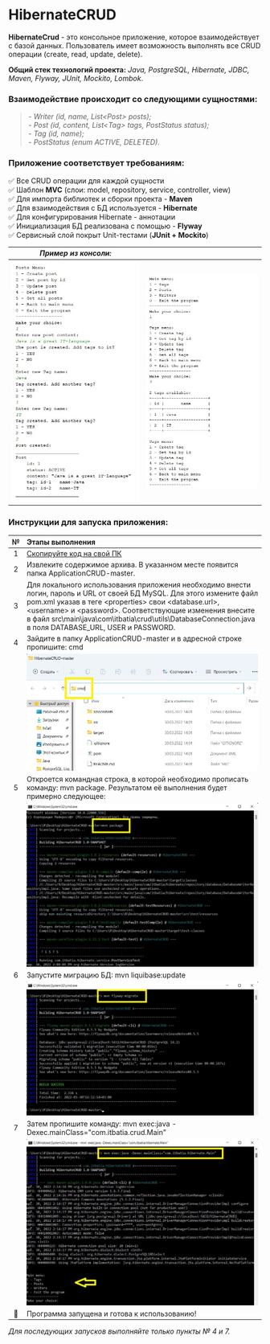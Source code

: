 # HibernateCRUD

**HibernateCrud** - это консольное приложение, которое взаимодействует с базой данных. Пользователь имеет возможность выполнять все CRUD операции (create, read, update, delete).   

**Общий стек технологий проекта:** _Java, PostgreSQL, Hibernate, JDBC, Maven, Flyway, JUnit, Mockito, Lombok_.

### Взаимодействие происходит со следующими сущностями:  
>*- Writer (id, name, List<Post<Post>> posts);*  
*- Post (id, content, List<<Tag>Tag> tags, PostStatus status);*   
*- Tag (id, name);*  
*- PostStatus (enum ACTIVE, DELETED).*

### Приложение соответствует требованиям: 
:white_check_mark: Все CRUD операции для каждой сущности   
:white_check_mark: Шаблон __MVC__ (слои: model, repository, service, controller, view)    
:white_check_mark: Для импорта библиотек и сборки проекта - __Maven__   
:white_check_mark: Для взаимодействия с БД используется - __Hibernate__   
:white_check_mark: Для конфигурирования Hibernate - аннотации   
:white_check_mark: Инициализация БД реализована с помощью - __Flyway__   
:white_check_mark: Сервисный слой покрыт Unit-тестами (__JUnit + Mockito__)

|***Пример из консоли:***||
|:----:|:----:|
|![](screenshots/consol-1.jpg)|![](screenshots/consol-2.jpg)|

### Инструкции для запуска приложения:

| № | Этапы выполнения |
|:----:|:----|
| 1 | [Скопируйте код на свой ПК](https://github.com/itbatia/HibernateCRUD.git)|
| 2 | Извлеките содержимое архива. В указанном месте появится папка ApplicationCRUD-master. |
| 3 | Для локального использования приложения необходимо внести логин, пароль и URL от своей БД MySQL.     Для этого измените файл pom.xml указав в теге <<properties>properties> свои <database.url>, <username<username>> и <password<password>>.     Соответствующие изменения внесите в файл src\main\java\com\itbatia\crud\utils\DatabaseConnection.java в поля DATABASE_URL, USER и PASSWORD.|
| 4 | Зайдите в папку ApplicationCRUD-master и в адресной строке пропишите: cmd |
|   | ![](screenshots/screen1.jpg)|
| 5 | Откроется командная строка, в которой необходимо прописать команду: mvn package. Результатом её выполнения будет примерно следующее:|
|   | ![](screenshots/screen2.jpg)|
| 6 | Запустите миграцию БД: mvn liquibase:update |
|   | ![](screenshots/screen3.jpg)||
| 7 | Затем пропишите команду: mvn exec:java -Dexec.mainClass="com.itbatia.crud.Main" |
|   | ![](screenshots/screen4.jpg)|
| :triangular_flag_on_post: | Программа запущена и готова к использованию! |

*Для последующих запусков выполняйте только пункты № 4 и 7.*